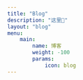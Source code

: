 ```yaml
---
title: "Blog"
description: "这里👋"
layout: "blog"
menu:
    main:
        name: 博客
        weight: -100
        params:
            icon: blog
---
```

